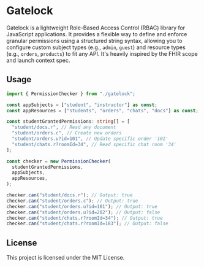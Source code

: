 # Gatelock

Gatelock is a lightweight Role-Based Access Control (RBAC) library for JavaScript applications. It provides a flexible way to define and enforce granular permissions using a structured string syntax, allowing you to configure custom subject types (e.g., `admin`, `guest`) and resource types (e.g., `orders`, `products`) to fit any API. It's heavily inspired by the FHIR scope and launch context spec.

## Usage

```typescript
import { PermissionChecker } from "./gatelock";

const appSubjects = ["student", "instructor"] as const;
const appResources = ["students", "orders", "chats", "docs"] as const;

const studentGrantedPermissions: string[] = [
  "student/docs.r", // Read any document
  "student/orders.c", // Create new orders
  "student/orders.u?id=101", // Update specific order '101'
  "student/chats.r?roomId=34", // Read specific chat room '34'
];

const checker = new PermissionChecker(
  studentGrantedPermissions,
  appSubjects,
  appResources,
);

checker.can("student/docs.r"); // Output: true
checker.can("student/orders.c"); // Output: true
checker.can("student/orders.u?id=101"); // Output: true
checker.can("student/orders.u?id=202"); // Output: false
checker.can("student/chats.r?roomId=34"); // Output: true
checker.can("student/chats.r?roomId=183"); // Output: false
```

## License

This project is licensed under the MIT License.
